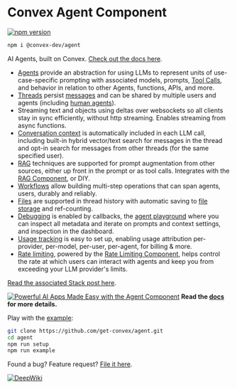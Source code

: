 # Convex Agent Component

[![npm version](https://badge.fury.io/js/@convex-dev%2fagent.svg)](https://badge.fury.io/js/@convex-dev%2fagent)

```sh
npm i @convex-dev/agent
```

<!-- START: Include on https://convex.dev/components -->

AI Agents, built on Convex.
[Check out the docs here](https://docs.convex.dev/agents).

- [Agents](./docs/agent-setup.mdx) provide an abstraction for using LLMs to
  represent units of use-case-specific prompting with associated models,
  prompts, [Tool Calls](./docs/tools.mdx), and behavior in relation to other
  Agents, functions, APIs, and more.
- [Threads](./docs/threads.mdx) persist [messages](./docs/messages.mdx) and can be
  shared by multiple users and agents (including
  [human agents](./docs/human-agents.mdx)).
- Streaming text and objects using deltas over websockets so all clients stay in
  sync efficiently, without http streaming. Enables streaming from async
  functions.
- [Conversation context](./docs/context.mdx) is automatically included in each
  LLM call, including built-in hybrid vector/text search for messages in the
  thread and opt-in search for messages from other threads (for the same
  specified user).
- [RAG](./docs/rag.mdx) techniques are supported for prompt augmentation from
  other sources, either up front in the prompt or as tool calls. Integrates with
  the [RAG Component](https://www.convex.dev/components/rag), or DIY.
- [Workflows](./docs/workflows.mdx) allow building multi-step operations that can
  span agents, users, durably and reliably.
- [Files](./docs/files.mdx) are supported in thread history with automatic saving
  to [file storage](https://docs.convex.dev/file-storage) and ref-counting.
- [Debugging](./docs/debugging.mdx) is enabled by callbacks, the
  [agent playground](./docs/playground.mdx) where you can inspect all metadata
  and iterate on prompts and context settings, and inspection in the dashboard.
- [Usage tracking](./docs/usage-tracking.mdx) is easy to set up, enabling usage
  attribution per-provider, per-model, per-user, per-agent, for billing & more.
- [Rate limiting](./docs/rate-limiting.mdx), powered by the
  [Rate Limiting Component](https://www.convex.dev/components/rate-limiting),
  helps control the rate at which users can interact with agents and keep you
  from exceeding your LLM provider's limits.

[Read the associated Stack post here](https://stack.convex.dev/ai-agents).

[![Powerful AI Apps Made Easy with the Agent Component](https://thumbs.video-to-markdown.com/b323ac24.jpg)](https://youtu.be/tUKMPUlOCHY)
**Read the [docs](https://docs.convex.dev/agents) for more details.**

Play with the [example](./example/):

```sh
git clone https://github.com/get-convex/agent.git
cd agent
npm run setup
npm run example
```

Found a bug? Feature request?
[File it here](https://github.com/get-convex/agent/issues).

<!-- END: Include on https://convex.dev/components -->

[![DeepWiki](https://deepwiki.com/badge.svg)](https://deepwiki.com/get-convex/agent)
